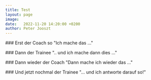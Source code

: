 ```yaml
---
title: Test
layout: page
image: 
date:   2022-11-20 14:20:00 +0200
author: Peter Jooszt
---
```


<p class="as-coach">
### Erst der Coach so
"Ich mache das ..."
</p>

<p class="as-trainee">
### Dann der Trainee
".. und ich mache dann dies ..."
</p>

<p class="as-coach">
### Dann wieder der Coach
"Dann mache ich wieder das ..."
</p>

<p class="as-trainee">
### Und jetzt nochmal der Trainee
"... und ich antworte darauf so!"
</p>
